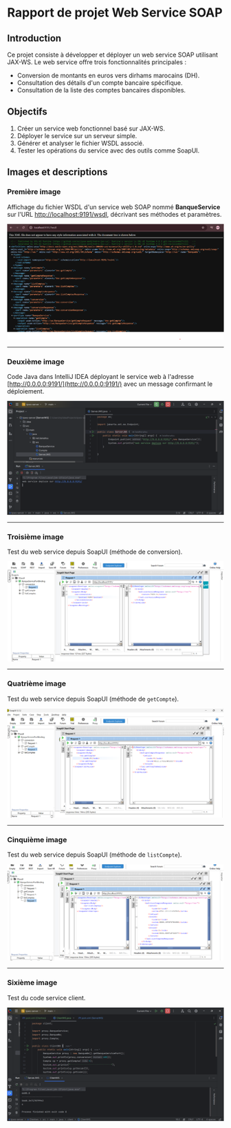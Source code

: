 # Rapport de projet Web Service SOAP

## Introduction

Ce projet consiste à développer et déployer un web service SOAP utilisant JAX-WS. Le web service offre trois fonctionnalités principales :

- Conversion de montants en euros vers dirhams marocains (DH).
- Consultation des détails d'un compte bancaire spécifique.
- Consultation de la liste des comptes bancaires disponibles.

## Objectifs

1. Créer un service web fonctionnel basé sur JAX-WS.
2. Déployer le service sur un serveur simple.
3. Générer et analyser le fichier WSDL associé.
4. Tester les opérations du service avec des outils comme SoapUI.

## Images et descriptions

### Première image
Affichage du fichier WSDL d'un service web SOAP nommé **BanqueService** sur l'URL [http://localhost:9191/wsdl](http://localhost:9191/wsdl), décrivant ses méthodes et paramètres.

![Affichage du fichier WSDL](Captures/cap1.png)

---

### Deuxième image
Code Java dans IntelliJ IDEA déployant le service web à l'adresse [http://0.0.0.0:9191/](http://0.0.0.0:9191/) avec un message confirmant le déploiement.

![Déploiement du service web](Captures/cap2.png)

---

### Troisième image
Test du web service depuis SoapUI (méthode de conversion).

![Test SoapUI - Conversion](Captures/cap3.png)

---

### Quatrième image
Test du web service depuis SoapUI (méthode de `getCompte`).

![Test SoapUI - getCompte](Captures/cap4.png)

---

### Cinquième image
Test du web service depuis SoapUI (méthode de `listCompte`).

![Test SoapUI - listCompte](Captures/cap5.png)

---

### Sixième image
Test du code service client.

![Test du service client](Captures/cap6.png)
